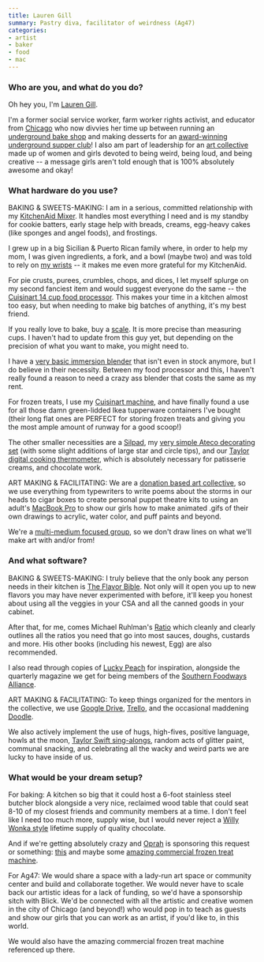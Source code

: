 ```yaml
---
title: Lauren Gill
summary: Pastry diva, facilitator of weirdness (Ag47)
categories:
- artist
- baker
- food
- mac
---
```


### Who are you, and what do you do?

Oh hey you, I'm [Lauren Gill](http://www.twitter.com/sparklepathz/ "Lauren's Twitter account.").

I'm a former social service worker, farm worker rights activist, and educator from [Chicago](http://en.wikipedia.org/wiki/Humboldt_Park,_Chicago "The Wikipedia entry for Humboldt Park, Chicago.") who now divvies her time up between running an [underground bake shop](http://lilbitbakeshop.com/ "Lauren's bake shop.") and making desserts for an [award-winning](http://www.chicagoreader.com/chicago/best-underground-dining/BestOf?oid=13794982 "An article about Relish, the underground dining club.") [underground supper club](http://relishunderground.wix.com/relishunderground "The Relish underground supper club.")! I also am part of leadership for an [art collective](http://www.ag47collective.com/ "The AG47 art collective website.") made up of women and girls devoted to being weird, being loud, and being creative -- a message girls aren't told enough that is 100% absolutely awesome and okay!

### What hardware do you use?

BAKING & SWEETS-MAKING: I am in a serious, committed relationship with my [KitchenAid Mixer][artisan-stand-mixer]. It handles most everything I need and is my standby for cookie batters, early stage help with breads, creams, egg-heavy cakes (like sponges and angel foods), and frostings.

I grew up in a big Sicilian & Puerto Rican family where, in order to help my mom, I was given ingredients, a fork, and a bowl (maybe two) and was told to rely on [my wrists](http://www.ninds.nih.gov/disorders/carpal_tunnel/detail_carpal_tunnel.htm "A fact sheet about carpal tunnel syndrome.") -- it makes me even more grateful for my KitchenAid.

For pie crusts, purees, crumbles, chops, and dices, I let myself splurge on my second fanciest item and would suggest everyone do the same -- the [Cuisinart 14 cup food processor][custom-14]. This makes your time in a kitchen almost too easy, but when needing to make big batches of anything, it's my best friend.

If you really love to bake, buy a [scale][precision-pro]. It is more precise than measuring cups. I haven't had to update from this guy yet, but depending on the precision of what you want to make, you might need to.

I have a [very basic immersion blender][technique-4-in-1] that isn't even in stock anymore, but I do believe in their necessity. Between my food processor and this, I haven't really found a reason to need a crazy ass blender that costs the same as my rent.

For frozen treats, I use my [Cuisinart machine][ice-21r], and have finally found a use for all those damn green-lidded Ikea tupperware containers I've bought (their long flat ones are PERFECT for storing frozen treats and giving you the most ample amount of runway for a good scoop!)

The other smaller necessities are a [Silpad][non-stick-silicone-baking-mat-set], my [very simple Ateco decorating set][14-piece-cake-decorating-set] (with some slight additions of large star and circle tips), and our [Taylor digital cooking thermometer][1470], which is absolutely necessary for patisserie creams, and chocolate work.

ART MAKING & FACILITATING: We are a [donation based art collective](https://www.flickr.com/photos/104172734@N02/ "Ag47's photos on Flickr."), so we use everything from typewriters to write poems about the storms in our heads to cigar boxes to create personal puppet theatre kits to using an adult's [MacBook Pro][macbook-pro] to show our girls how to make animated .gifs of their own drawings to acrylic, water color, and puff paints and beyond.

We're a [multi-medium focused group](https://www.facebook.com/Ag47collective/photos_stream "Ag47's photos on Facebook."), so we don't draw lines on what we'll make art with and/or from!

### And what software?

BAKING & SWEETS-MAKING: I truly believe that the only book any person needs in their kitchen is [The Flavor Bible](http://www.amazon.com/The-Flavor-Bible-Creativity-Imaginative/dp/0316118400 "A book about flavours."). Not only will it open you up to new flavors you may have never experimented with before, it'll keep you honest about using all the veggies in your CSA and all the canned goods in your cabinet.

After that, for me, comes Michael Ruhlman's [Ratio](http://www.amazon.com/Ratio-Simple-Behind-Everyday-Cooking/dp/1416571728 "A book about the maths in food measurements.") which cleanly and clearly outlines all the ratios you need that go into most sauces, doughs, custards and more. His other books (including his newest, Egg) are also recommended.

I also read through copies of [Lucky Peach](http://lky.ph/ "The Lucky Peach website.") for inspiration, alongside the quarterly magazine we get for being members of the [Southern Foodways Alliance](https://www.southernfoodways.org/ "The Southern Foodways Alliance site.").

ART MAKING & FACILITATING: To keep things organized for the mentors in the collective, we use [Google Drive][google-drive], [Trello][], and the occasional maddening [Doodle][].

We also actively implement the use of hugs, high-fives, positive language, howls at the moon, [Taylor Swift sing-alongs](https://www.youtube.com/watch?v=WA4iX5D9Z64 "The 'We Are Never Ever Getting Back Together' Taylor Swift song on YouTube."), random acts of glitter paint, communal snacking, and celebrating all the wacky and weird parts we are lucky to have inside of us.

### What would be your dream setup?

For baking: A kitchen so big that it could host a 6-foot stainless steel butcher block alongside a very nice, reclaimed wood table that could seat 8-10 of my closest friends and community members at a time. I don't feel like I need too much more, supply wise, but I would never reject a [Willy Wonka style](https://www.youtube.com/watch?v=-VujGNQpRjQ "A YouTube video showing a snippet from the Willy Wonka film.") lifetime supply of quality chocolate.

And if we're getting absolutely crazy and [Oprah](http://i.imgur.com/9FPbIOb.gif "A .GIF of Oprah and bees.") is sponsoring this request or something: [this][ja14g] and maybe some [amazing commercial frozen treat machine][b24].

For Ag47: We would share a space with a lady-run art space or community center and build and collaborate together. We would never have to scale back our artistic ideas for a lack of funding, so we'd have a sponsorship sitch with Blick. We'd be connected with all the artistic and creative women in the city of Chicago (and beyond!) who would pop in to teach as guests and show our girls that you can work as an artist, if you'd like to, in this world.

We would also have the amazing commercial frozen treat machine referenced up there.

[14-piece-cake-decorating-set]: https://www.amazon.com/Ateco-14-Piece-Cake-Decorating-Set/dp/B000BVFYTA "A cake decorating set."
[1470]: https://www.amazon.com/Taylor-1470-Digital-Cooking-Thermometer/dp/B00004XSC5 "A digital thermometer and timer."
[artisan-stand-mixer]: https://www.amazon.com/KitchenAid-KSM150PSBY-Artisan-Series-Pouring/dp/B000P9GWGW "A kitchen mixer."
[b24]: http://www.lovesthermal.com/hard-pack-gelato-batch-machines/ "A high-capacity batch freezer."
[custom-14]: https://www.cuisinart.com/products/food_processors/dfp-14bcn.html "A food processor."
[ice-21r]: https://www.cuisinart.com/products/ice_cream/ice-21r.html "An ice cream and yoghurt maker."
[ja14g]: http://www.foodservicewarehouse.com/doyon/ja14g/p375759.aspx "A 39 inch gas convection oven."
[macbook-pro]: https://www.apple.com/macbook-pro/ "A laptop."
[non-stick-silicone-baking-mat-set]: https://www.amazon.com/Artisan-pk-Non-Stick-Silicone-Baking/dp/B00629K4YK/ "A set of non-stick baking mats."
[precision-pro]: https://www.amazon.com/EatSmart-Precision-Digital-Kitchen-Silver/dp/B001N07KUE/ "Kitchen scales."
[technique-4-in-1]: https://www.overstock.com/Home-Garden/Cooks-Essentials-K21942-Technique-Heavy-duty-4-in-1-Combination-Immersion-Blender-Refurbished/5333329/product.html "An immersion blender."
[doodle]: https://doodle.com/ "A web service for scheduling."
[google-drive]: https://drive.google.com/ "A cloud storage service."
[trello]: https://trello.com/ "A project management service."
